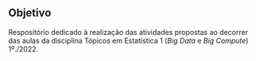## Objetivo

Respositório dedicado à realização das atividades propostas ao decorrer das aulas da disciplina Tópicos em Estatística 1 (_Big Data_ e _Big Compute_) 1º./2022.

